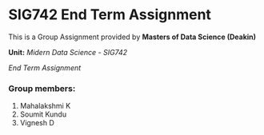 # SIG742 End Term Assignment
This is a Group Assignment provided by **Masters of Data Science (Deakin)**

**Unit:** _Midern Data Science - SIG742_

_End Term Assignment_

### Group members:
1. Mahalakshmi K
2. Soumit Kundu
3. Vignesh D
